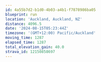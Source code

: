 ```yaml
---
id: 4a55b7d2-b1d0-4b03-a4b1-f7878986ba05
blueprint: run
location: 'Auckland, Auckland, NZ'
distance: 4096.5
date: '2024-08-15T05:23:44Z'
timezone: '(GMT+12:00) Pacific/Auckland'
moving_time: 1287
elapsed_time: 1287
total_elevation_gain: 40.0
strava_id: 12150858697
---
```

